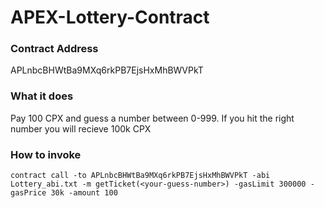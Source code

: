 # APEX-Lottery-Contract
### Contract Address
APLnbcBHWtBa9MXq6rkPB7EjsHxMhBWVPkT

### What it does
Pay 100 CPX and guess a number between 0-999. If you hit the right number you will recieve 100k CPX

### How to invoke
```
contract call -to APLnbcBHWtBa9MXq6rkPB7EjsHxMhBWVPkT -abi Lottery_abi.txt -m getTicket(<your-guess-number>) -gasLimit 300000 -gasPrice 30k -amount 100
```
